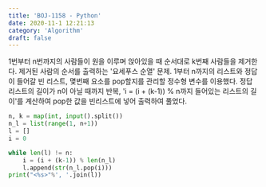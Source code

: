 ```yaml
---
title: 'BOJ-1158 - Python'
date: 2020-11-1 12:21:13
category: 'Algorithm'
draft: false
---
```

1번부터 n번까지의 사람들이 원을 이루며 앉아있을 때 순서대로 k번째 사람들을 제거한다. 제거된 사람의 순서를 출력하는 '요세푸스 순열' 문제. 1부터 n까지의 리스트와 정답이 들어갈 빈 리스트, 몇번째 요소를 pop할지를 관리할 정수형 변수를 이용했다. 정답 리스트의 길이가 n이 아닐 때까지 반복, 'i = (i + (k-1)) % n까지 들어있는 리스트의 길이'를 계산하여 pop한 값을 빈리스트에 넣어 출력하여 풀었다.
```python
n, k = map(int, input().split())
n_l = list(range(1, n+1))
l = []
i = 0

while len(l) != n:
    i = (i + (k-1)) % len(n_l)
    l.append(str(n_l.pop(i)))
print("<%s>"%', '.join(l))

```